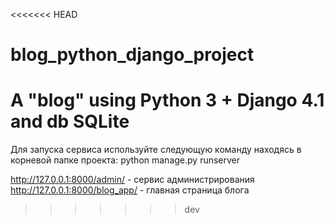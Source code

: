 <<<<<<< HEAD
# blog_python_django_project
A "blog" using Python 3 + Django 4.1 and db SQLite
=======
Для запуска сервиса используйте следующую команду находясь в корневой папке проекта: python manage.py runserver

http://127.0.0.1:8000/admin/     - сервис администрирования
http://127.0.0.1:8000/blog_app/  - главная страница блога
>>>>>>> dev
